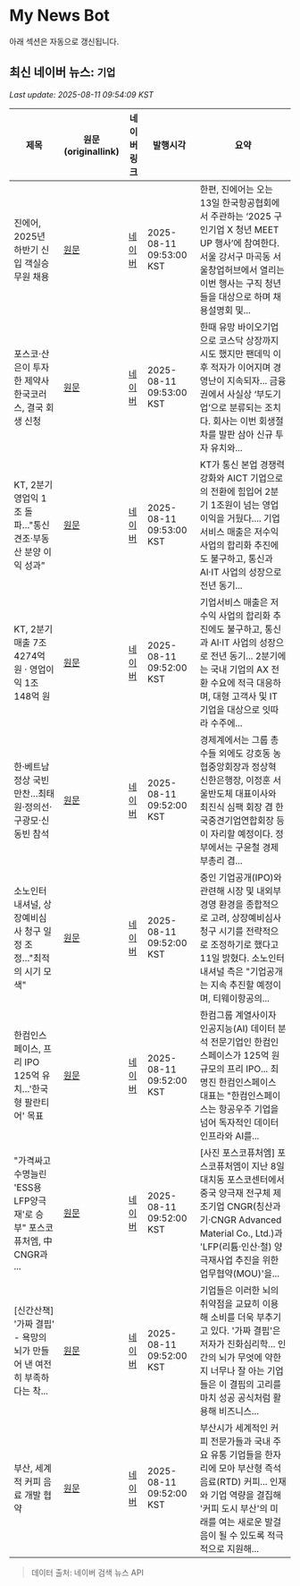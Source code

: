 # My News Bot

아래 섹션은 자동으로 갱신됩니다.

<!-- NEWS:START -->
## 최신 네이버 뉴스: `기업`
_Last update: 2025-08-11 09:54:09 KST_

| 제목 | 원문(originallink) | 네이버 링크 | 발행시각 | 요약 |
|---|---|---|---|---|
| 진에어, 2025년 하반기 신입 객실승무원 채용 | [원문](http://www.edaily.co.kr/news/newspath.asp?newsid=02656806642266336) | [네이버](https://n.news.naver.com/mnews/article/018/0006087039?sid=103) | 2025-08-11 09:53:00 KST | 한편, 진에어는 오는 13일 한국항공협회에서 주관하는 ‘2025 구인기업 X 청년 MEET UP 행사’에 참여한다. 서울 강서구 마곡동 서울창업허브에서 열리는 이번 행사는 구직 청년들을 대상으로 하며 채용설명회 및... |
| 포스코·산은이 투자한 제약사 한국코러스, 결국 회생 신청 | [원문](https://www.hankyung.com/article/202508101619r) | [네이버](https://n.news.naver.com/mnews/article/015/0005169064?sid=101) | 2025-08-11 09:53:00 KST | 한때 유망 바이오기업으로 코스닥 상장까지 시도 했지만 팬데믹 이후 적자가 이어지며 경영난이 지속되자... 금융권에서 사실상 ‘부도기업’으로 분류되는 조치다. 회사는 이번 회생절차를 발판 삼아 신규 투자 유치와... |
| KT, 2분기 영업익 1조 돌파…"통신 견조·부동산 분양 이익 성과" | [원문](https://www.dailian.co.kr/news/view/1534228/?sc=Naver) | [네이버](https://n.news.naver.com/mnews/article/119/0002989518?sid=105) | 2025-08-11 09:53:00 KST | KT가 통신 본업 경쟁력 강화와 AICT 기업으로의 전환에 힘입어 2분기 1조원이 넘는 영업이익을 거뒀다.... 기업서비스 매출은 저수익 사업의 합리화 추진에도 불구하고, 통신과 AI·IT 사업의 성장으로 전년 동기... |
| KT, 2분기 매출 7조4274억 원 · 영업이익 1조148억 원 | [원문](https://www.businesskorea.co.kr/news/articleView.html?idxno=249201) | [네이버](https://www.businesskorea.co.kr/news/articleView.html?idxno=249201) | 2025-08-11 09:52:00 KST | 기업서비스 매출은 저수익 사업의 합리화 추진에도 불구하고, 통신과 AI·IT 사업의 성장으로 전년 동기... 2분기에는 국내 기업의 AX 전환 수요에 적극 대응하며, 대형 고객사 및 IT 기업을 대상으로 잇따라 수주에... |
| 한·베트남 정상 국빈만찬…최태원·정의선·구광모·신동빈 참석 | [원문](https://www.yna.co.kr/view/AKR20250811035400001?input=1195m) | [네이버](https://n.news.naver.com/mnews/article/001/0015558519?sid=100) | 2025-08-11 09:52:00 KST | 경제계에서는 그룹 총수들 외에도 강호동 농협중앙회장과 정상혁 신한은행장, 이정훈 서울반도체 대표이사와 최진식 심팩 회장 겸 한국중견기업연합회장 등이 자리할 예정이다. 정부에서는 구윤철 경제부총리 겸... |
| 소노인터내셔널, 상장예비심사 청구 일정 조정…"최적의 시기 모색" | [원문](http://www.iminju.net/news/articleView.html?idxno=137453) | [네이버](http://www.iminju.net/news/articleView.html?idxno=137453) | 2025-08-11 09:52:00 KST | 중인 기업공개(IPO)와 관련해 시장 및 내외부 경영 환경을 종합적으로 고려, 상장예비심사 청구 시기를 전략적으로 조정하기로 했다고 11일 밝혔다. 소노인터내셔널 측은 "기업공개는 지속 추진할 예정이며, 티웨이항공의... |
| 한컴인스페이스, 프리 IPO 125억 유치…'한국형 팔란티어' 목표 | [원문](https://zdnet.co.kr/view/?no=20250811095109) | [네이버](https://n.news.naver.com/mnews/article/092/0002385600?sid=105) | 2025-08-11 09:52:00 KST | 한컴그룹 계열사이자 인공지능(AI) 데이터 분석 전문기업인 한컴인스페이스가 125억 원 규모의 프리 IPO... 최명진 한컴인스페이스 대표는 "한컴인스페이스는 항공우주 기업을 넘어 독자적인 데이터 인프라와 AI를... |
| "가격싸고 수명늘린 'ESS용 LFP양극재'로 승부" 포스코퓨처엠, 中CNGR과 ... | [원문](https://www.nbnews.kr/news/articleView.html?idxno=113133) | [네이버](https://www.nbnews.kr/news/articleView.html?idxno=113133) | 2025-08-11 09:52:00 KST | [사진 포스코퓨처엠] 포스코퓨처엠이 지난 8일 대치동 포스코센터에서 중국 양극재 전구체 제조기업 CNGR(칭산과기·CNGR Advanced Material Co., Ltd.)과 'LFP(리튬·인산·철) 양극재사업 추진을 위한 업무협약(MOU)'을... |
| [신간산책] '가짜 결핍' - 욕망의 뇌가 만들어 낸 여전히 부족하다는 착... | [원문](http://www.veritas-a.com/news/articleView.html?idxno=566821) | [네이버](http://www.veritas-a.com/news/articleView.html?idxno=566821) | 2025-08-11 09:52:00 KST | 기업들은 이러한 뇌의 취약점을 교묘히 이용해 소비를 더욱 부추기고 있다. '가짜 결핍'은 저자가 진화심리학... 인간의 뇌가 무엇에 약한지 너무나 잘 아는 기업들은 이 결핍의 고리를 마치 성공 공식처럼 활용해 비즈니스... |
| 부산, 세계적 커피 음료 개발 협약 | [원문](https://www.getnews.co.kr/news/articleView.html?idxno=835327) | [네이버](https://www.getnews.co.kr/news/articleView.html?idxno=835327) | 2025-08-11 09:52:00 KST | 부산시가 세계적인 커피 전문가들과 국내 주요 유통 기업들을 한자리에 모아 부산형 즉석 음료(RTD) 커피... 인재와 기업 역량을 결집해 '커피 도시 부산'의 미래를 여는 새로운 발걸음이 될 수 있도록 적극적으로 지원해... |

> 데이터 출처: 네이버 검색 뉴스 API
<!-- NEWS:END -->
